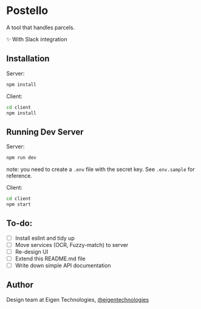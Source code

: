 # Postello
A tool that handles parcels.



:sparkles: With Slack integration

## Installation

Server:
```bash
npm install
```

Client:
```bash
cd client
npm install
```

## Running Dev Server

Server:
```bash
npm run dev
```
note: you need to create a `.env` file with the secret key. See `.env.sample` for reference.

Client:
```bash
cd client
npm start
```

## To-do:
- [ ] Install eslint and tidy up
- [ ] Move services (OCR, Fuzzy-match) to server
- [ ] Re-design UI
- [ ] Extend this README.md file
- [ ] Write down simple API documentation

## Author

Design team at Eigen Technologies, [@eigentechnologies](https://github.com/eigentechnologies)